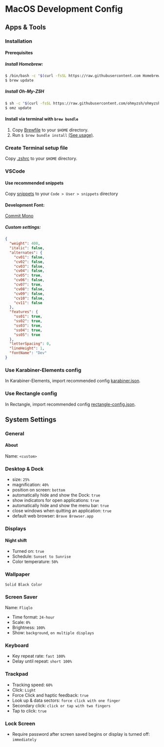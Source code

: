 # MacOS Development Config

## Apps & Tools

### Installation 

#### Prerequisites

##### Install Homebrew:

```sh
$ /bin/bash -c "$(curl -fsSL https://raw.githubusercontent.com Homebrew/install/HEAD/install.sh)"
$ brew update
```

##### Install Oh-My-ZSH

```sh
$ sh -c "$(curl -fsSL https://raw.githubusercontent.com/ohmyzsh/ohmyzsh/master/tools/install.sh)"
$ omz update
```

#### Install via terminal with `brew bundle`

1. Copy [Brewfile](./Brewfile) to your `$HOME` directory.
2. Run `$ brew bundle install` [(See usage)](https://docs.brew.sh/Brew-Bundle-and-Brewfile).

### Create Terminal setup file

Copy [.zshrc](./.zshrc) to your `$HOME` directory.

### VSCode

#### Use recommended snippets

Copy [snippets](../vscode/snippets/) to your `Code > User > snippets` directory
  
#### Development Font: 

[Commit Mono](https://commitmono.com)

##### Custom settings:

```json
{
  "weight": 400,
  "italic": false,
  "alternates": {
    "cv01": false,
    "cv02": false,
    "cv03": false,
    "cv04": false,
    "cv05": true,
    "cv06": false,
    "cv07": true,
    "cv08": false,
    "cv09": false,
    "cv10": false,
    "cv11": false
  },
  "features": {
    "ss01": true,
    "ss02": true,
    "ss03": true,
    "ss04": true,
    "ss05": true
  },
  "letterSpacing": 0,
  "lineHeight": 1,
  "fontName": "Dev"
}
```

### Use Karabiner-Elements config

In Karabiner-Elements, import recommended config [karabiner.json](./karabiner.json).

### Use Rectangle config

In Rectangle, import recommended config [rectangle-config.json](./rectangle-config.json).

## System Settings

### General

#### About

Name: `<custom>`

### Desktop & Dock

- size: `25%`
- magnification: `40%`
- position on screen: `bottom`
- automatically hide and show the Dock: `true`
- show indicators for open applications: `true`
- automatically hide and show the menu bar: `true`
- close windows when quitting an application: `true`
- default web browser: `Brave Browser.app`

### Displays

#### Night shift

- Turned on: `true`
- Schedule: `Sunset to Sunrise`
- Color temperature: `50%`

### Wallpaper

`Solid Black Color`

### Screen Saver

Name: `Fliqlo`

- Time format: `24-hour`
- Scale: `0%`
- Brightness: `100%`
- Show: `background`, `on multiple displays`

### Keyboard

- Key repeat rate: `fast 100%`
- Delay until repeat: `short 100%`

### Trackpad

- Tracking speed: `60%`
- Click: `Light`
- Force Click and haptic feedback: `true`
- Look up & data sectors: `force click with one finger`
- Secondary click: `click or tap with two fingers`
- Tap to click: `true`

### Lock Screen

- Require password after screen saved begins or display is turned off: `immediately`


